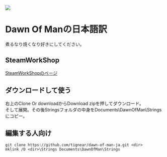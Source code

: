 <img src="https://ci.appveyor.com/api/projects/status/github/tignear/dawn-of-man-ja?branch=master/">

# Dawn Of Manの日本語訳

煮るなり焼くなり好きにしてください。

## SteamWorkShop
[SteamWorkShopのページ](https://steamcommunity.com/sharedfiles/filedetails/?id=1673010962)

## ダウンロードして使う
右上のClone Or downloadからDownload zipを押してダウンロード。  
そして展開。その後Stringsフォルダの中身をDocuments\DawnOfMan\Stringsにコピー。
## 編集する人向け
```
git clone https://github.com/tignear/dawn-of-man-ja.git <dir>
mklink /D <dir>\Strings Documents\DawnOfMan\Strings
```

